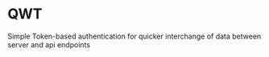 # QWT
Simple Token-based authentication for quicker interchange of data between server and api endpoints
